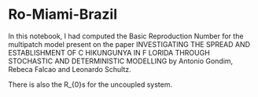 # Ro-Miami-Brazil
In this notebook, I had computed the Basic Reproduction Number for the multipatch model present on the paper INVESTIGATING THE SPREAD AND ESTABLISHMENT OF C HIKUNGUNYA IN F LORIDA THROUGH STOCHASTIC AND DETERMINISTIC MODELLING by Antonio Gondim, Rebeca Falcao and Leonardo Schultz.

There is also the R_{0}s for the uncoupled system.
